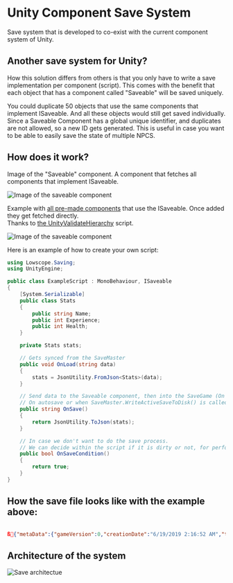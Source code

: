 # Unity Component Save System
Save system that is developed to co-exist with the current component system of Unity.

## Another save system for Unity?
How this solution differs from others is that you only have to write a save implementation per component (script).
This comes with the benefit that each object that has a component called "Saveable" will be saved uniquely.

You could duplicate 50 objects that use the same components that implement ISaveable. And all these objects would still get saved individually. Since a Saveable Component has a global unique identifier, and duplicates are not allowed, so a new ID gets generated.
This is useful in case you want to be able to easily save the state of multiple NPCS.

## How does it work?

Image of the "Saveable" component. 
A component that fetches all components that implement ISaveable.

![Image of the saveable component](https://github.com/AlexMeesters/ComponentSaveSystem/blob/master/Images/Component-Clean.PNG)


Example with [all pre-made components](https://github.com/AlexMeesters/ComponentSaveSystem/tree/master/Assets/Plugins/Lowscope/ComponentSaveSystem/Components) that use the ISaveable. Once added they get fetched directly.              
Thanks to [the UnityValidateHierarchy](https://github.com/AlexMeesters/UnityValidateHierarchy) script.

![Image of the saveable component](https://github.com/AlexMeesters/ComponentSaveSystem/blob/master/Images/Component-AddedSampleComponents.PNG)

Here is an example of how to create your own script:

```csharp
using Lowscope.Saving;
using UnityEngine;

public class ExampleScript : MonoBehaviour, ISaveable
{
    [System.Serializable]
    public class Stats
    {
        public string Name;
        public int Experience;
        public int Health;
    }

    private Stats stats;

    // Gets synced from the SaveMaster
    public void OnLoad(string data)
    {
        stats = JsonUtility.FromJson<Stats>(data);
    }

    // Send data to the Saveable component, then into the SaveGame (On request of the save master)
    // On autosave or when SaveMaster.WriteActiveSaveToDisk() is called
    public string OnSave()
    {
        return JsonUtility.ToJson(stats);
    }

    // In case we don't want to do the save process.
    // We can decide within the script if it is dirty or not, for performance.
    public bool OnSaveCondition()
    {
        return true;
    }
}
```

## How the save file looks like with the example above:

```json

ß{"metaData":{"gameVersion":0,"creationDate":"6/19/2019 2:16:52 AM","timePlayed":"00:00:02","lastActiveScene":"TestScene","lastAdditiveScenes":[]},"saveData":[{"guid":"TestScene-GameObject-d5f95","data":"{\"saveStructures\":[{\"identifier\":\"ExampleScript 915ce\",\"data\":\"{\\\"Name\\\":\\\"Test\\\",\\\"Experience\\\":25,\\\"Health\\\":25}\"}]}"}]}

```



## Architecture of the system

![Save architectue](https://github.com/AlexMeesters/ComponentSaveSystem/blob/master/Images/savearchitecture.jpg)

